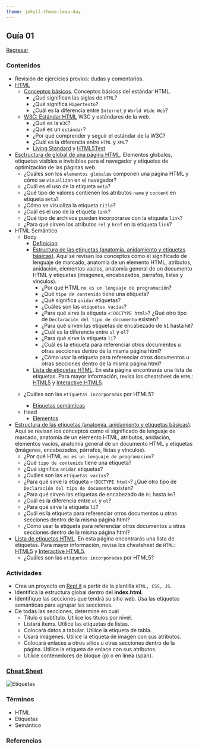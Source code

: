 ```yaml
---
theme: jekyll-theme-leap-day
---
```


## Guía 01

[Regresar](/DAWM-2022/)

### Contenidos

* Revisión de ejercicios previos: dudas y comentarios.
* [HTML](https://developer.mozilla.org/es/docs/Web/HTML)
	+ [Conceptos básicos](https://developer.mozilla.org/es/docs/Web/HTML). Conceptos básicos del estándar HTML.
		- ¿Qué significan las siglas de `HTML`?
	    - ¿Qué significa `Hipertexto`?
	    - ¿Cuál es la diferencia entre `Internet` y `World Wide Web`?
	+ [W3C: Estándar HTML](https://www.w3.org/TR/html52/) W3C y estándares de la web.
	    - ¿Qué es la `W3C`? 
	    - ¿Qué es un `estándar`? 
	    - ¿Por qué comprender y seguir el estándar de la W3C?
	    - ¿Cuál es la diferencia entre `HTML` y `XML`?
		- [Living Standard](https://html.spec.whatwg.org/multipage/) y [HTML5Test](https://html5test.com/)
* [Esctructura de global de una página HTML](http://www.edu4java.com/es/web/html5-estructura-global.html). Elementos globales, etiquetas visibles e invisibles para el navegador y etiquetas de optimización de las páginas web.
     + ¿Cuáles son los `elementos globales` componen una página HTML y cómo se `visualizan` en el navegador?
     + ¿Cuál es el uso de la etiqueta `meta`? 
     + ¿Qué tipo de valores contienen los atributos `name` y `content` en etiqueta `meta`?
     + ¿Cómo se visualiza la etiqueta `title`? 
     + ¿Cuál es el uso de la etiqueta `link`? 
     + ¿Qué tipo de archivos pueden incorporarse con la etiqueta `link`?
     + ¿Para qué sirven los atributos `rel` y `href` en la etiqueta `link`?
* HTML Semántico
	+ Body
		- [Definicion](https://www.shenansherwell.com/es/desarrollo-web/semantica-html5/)
		- [Estructura de las etiquetas (anatomía, anidamiento y etiquetas básicas)](https://developer.mozilla.org/es/docs/Learn/Getting_started_with_the_web/HTML_basics). Aquí se revisan los conceptos como el significado de lenguaje de marcado, anatomía de un elemento HTML, atributos, anidación, elementos vacíos, anatomía general de un documento HTML y etiquetas (imágenes, encabezados, párrafos, listas y vínculos).
		    * ¿Por qué HTML `no es un lenguaje de programación`?
		    * ¿Qué `tipo de contenido` tiene una etiqueta?
		    * ¿Qué significa `anidar` etiquetas?
		    * ¿Cuáles son las `etiquetas vacías`?
		    * ¿Para qué sirve la etiqueta `<!DOCTYPE html>`? ¿Qué otro tipo de `Declaración del tipo de documento` existen?
		    * ¿Para qué sirven las etiquetas de encabezado de `h1` hasta `h6`?
		    * ¿Cuál es la diferencia entre `ul` y `ol`? 
		    * ¿Para qué sirve la etiqueta `li`?
		    * ¿Cuál es la etiqueta para referenciar otros documentos u otras secciones dentro de la misma página html? 
		    * ¿Cómo usar la etiqueta para referenciar otros documentos u otras secciones dentro de la misma página html?
		- [Lista de etiquetas HTML](https://acercadehtml.com/etiquetas-html.html). En esta página encontrarás una lista de etiquetas. Para mayor información, revisa los cheatsheet  de `HTML`: [HTML5](contenidos/cheatsheets/HTML5-cheat-sheet.pdf) y [Interactive HTML5](https://htmlcheatsheet.com/).
    - ¿Cuáles son las `etiquetas incorporadas` por HTML5?

		- [Etiquetas semánticas](https://www.kikopalomares.com/blog/todos-los-elementos-semanticos-de-html)
	+ Head
		- [Elementos](https://developer.mozilla.org/es/docs/Web/HTML/Element/head)
* [Estructura de las etiquetas (anatomía, anidamiento y etiquetas básicas)](https://developer.mozilla.org/es/docs/Learn/Getting_started_with_the_web/HTML_basics). Aquí se revisan los conceptos como el significado de lenguaje de marcado, anatomía de un elemento HTML, atributos, anidación, elementos vacíos, anatomía general de un documento HTML y etiquetas (imágenes, encabezados, párrafos, listas y vínculos).
    + ¿Por qué HTML `no es un lenguaje de programación`?
    + ¿Qué `tipo de contenido` tiene una etiqueta?
    + ¿Qué significa `anidar` etiquetas?
    + ¿Cuáles son las `etiquetas vacías`?
    + ¿Para qué sirve la etiqueta `<!DOCTYPE html>`? ¿Qué otro tipo de `Declaración del tipo de documento` existen?
    + ¿Para qué sirven las etiquetas de encabezado de `h1` hasta `h6`?
    + ¿Cuál es la diferencia entre `ul` y `ol`? 
    + ¿Para qué sirve la etiqueta `li`?
    + ¿Cuál es la etiqueta para referenciar otros documentos u otras secciones dentro de la misma página html? 
    + ¿Cómo usar la etiqueta para referenciar otros documentos u otras secciones dentro de la misma página html?
* [Lista de etiquetas HTML](https://acercadehtml.com/etiquetas-html.html). En esta página encontrarás una lista de etiquetas. Para mayor información, revisa los cheatsheet  de `HTML`: [HTML5](contenidos/cheatsheets/HTML5-cheat-sheet.pdf) y [Interactive HTML5](https://htmlcheatsheet.com/).
    - ¿Cuáles son las `etiquetas incorporadas` por HTML5?


### Actividades

* Crea un proyecto en [Repl.it](https://replit.com/) a partir de la plantilla `HTML, CSS, JS`.
* Identifica la estructura global dentro del **index.html**.
* Identifique las secciones que tendrá su sitio web. Usa las etiquetas semánticas para agrupar las secciones.
* De todas las secciones, determine en cual 
	+ Título o subtítulo. Utilice los títulos por nivel.
	+ Listará ítems. Utilice las etiquetas de listas.
	+ Colocará datos a tabular. Utilice la etiqueta de tabla.
	+ Usará imágenes. Utilice la etiqueta de imagen con sus atributos.
	+ Colocará enlaces a otros sitios u otras secciones dentro de la página. Utilice la etiqueta de enlace con sus atributos.
	+ Utilice contenedores de bloque (p) o en línea (span).

### [Cheat Sheet](https://html.com/wp-content/uploads/html5_cheat_sheet_tags.png)
	
![Etiquetas](https://html.com/wp-content/uploads/html5_cheat_sheet_tags.png)


### Términos

* HTML
* Etiquetas
* Semántico


### Referencias

